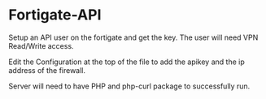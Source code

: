 # Fortigate-API

Setup an API user on the fortigate and get the key.  The user will need VPN Read/Write access.

Edit the Configuration at the top of the file to add the apikey and the ip address of the firewall.

Server will need to have PHP and php-curl package to successfully run.
